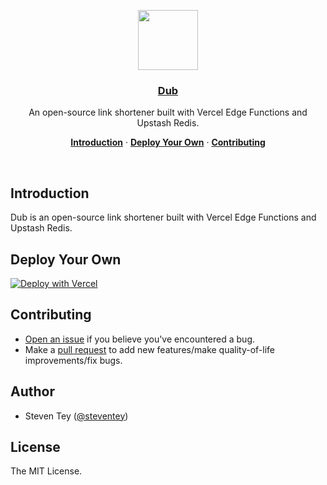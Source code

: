 <p align="center">
  <a href="https://dub.sh">
    <img src="https://assets.vercel.com/image/upload/v1588805858/repositories/vercel/logo.png" height="96">
    <h3 align="center">Dub</h3>
  </a>
</p>

<p align="center">
  An open-source link shortener built with Vercel Edge Functions and Upstash Redis.
</p>

<p align="center">
  <a href="#introduction"><strong>Introduction</strong></a> ·
  <a href="#deploy-your-own"><strong>Deploy Your Own</strong></a> ·
  <a href="#contributing"><strong>Contributing</strong></a>
</p>
<br/>

## Introduction

Dub is an open-source link shortener built with Vercel Edge Functions and Upstash Redis.

## Deploy Your Own

[![Deploy with Vercel](https://vercel.com/button)](https://vercel.com/new/clone?repository-url=https%3A%2F%2Fgithub.com%2Fsteven-tey%2Fdub&demo-title=Dub%20-%20Open-Source%20Link%20Shortener&demo-description=An%20open-source%20link%20shortener%20built%20with%20Vercel%20Edge%20Functions%20and%20Upstash.&demo-url=https%3A%2F%2Fdub.sh&demo-image=https%3A%2F%2Fdub.sh%2Fthumbnail.png&integration-ids=oac_V3R1GIpkoJorr6fqyiwdhl17)

## Contributing

- [Open an issue](https://github.com/steven-tey/dub/issues) if you believe you've encountered a bug.
- Make a [pull request](https://github.com/steven-tey/dub/pull) to add new features/make quality-of-life improvements/fix bugs.

## Author

- Steven Tey ([@steventey](https://twitter.com/steventey))

## License

The MIT License.
